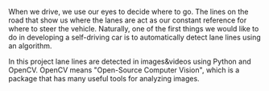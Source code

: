 When we drive, we use our eyes to decide where to go.  The lines on the road that show us where the lanes are act as our constant reference for where to steer the vehicle.  Naturally, one of the first things we would like to do in developing a self-driving car is to automatically detect lane lines using an algorithm.

In this project lane lines are detected in images&videos using Python and OpenCV.  OpenCV means "Open-Source Computer Vision", which is a package that has many useful tools for analyzing images.
